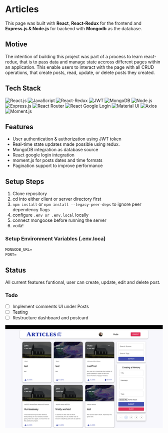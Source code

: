 # Articles

This page was built with **React**, **React-Redux** for the frontend and **Express.js & Node.js** for backend with **Mongodb** as the database.

## Motive

The intention of building this project was part of a process to learn react-redux, that is to pass data and manage state accross different pages within an application. This enable users to interact with the page with all CRUD operations, that create posts, read, update, or delete posts they created.

## Tech Stack

![React.js](https://img.shields.io/badge/React.js-61DAFB?style=for-the-badge&logo=react&logoColor=white)
![JavaScript](https://img.shields.io/badge/JavaScript-F7DF1E?style=for-the-badge&logo=javascript&logoColor=black)
![React-Redux](https://img.shields.io/badge/React--Redux-764ABC?style=for-the-badge&logo=redux&logoColor=white)
![JWT](https://img.shields.io/badge/JSON_Web_Token-000000?style=for-the-badge&logo=json-web-tokens&logoColor=white)
![MongoDB](https://img.shields.io/badge/MongoDB-47A248?style=for-the-badge&logo=mongodb&logoColor=white)
![Node.js](https://img.shields.io/badge/Node.js-339933?style=for-the-badge&logo=node.js&logoColor=white)
![Express.js](https://img.shields.io/badge/Express.js-000000?style=for-the-badge&logo=express&logoColor=white)
![React Router](https://img.shields.io/badge/React_Router-CA4245?style=for-the-badge&logo=react-router&logoColor=white)
![React Google Login](https://img.shields.io/badge/React_Google_Login-4285F4?style=for-the-badge&logo=google&logoColor=white)
![Material UI](https://img.shields.io/badge/Material_UI-0081CB?style=for-the-badge&logo=material-ui&logoColor=white)
![Axios](https://img.shields.io/badge/Axios-5A29E4?style=for-the-badge&logo=axios&logoColor=white)
![Moment.js](https://img.shields.io/badge/Moment.js-8B5CF6?style=for-the-badge&logo=moment.js&logoColor=white)

## Features

- User authentication & authorization using JWT token
- Real-time state updates made possible using redux.
- MongoDB integration as database source
- React google login integration
- moment.js for posts dates and time formats
- Pagination support to improve performance

## Setup Steps

1. Clone repository
2. cd into either client or server directory first
3. `npm install` or `npm install --legacy-peer-deps` to ignore peer dependency flags
4. configure `.env or .env.local` locally
5. connect mongoose before running the server
6. voilà!

### Setup Environment Variables (.env.loca)

```
MONGODB_URL=
PORT=
```

## Status

All current features funtional, user can create, update, edit and delete post.

### Todo

- [ ] Implement comments UI under Posts
- [ ] Testing
- [ ] Restructure dashboard and postcard

![Posts page](client/src/images/readMe.png)
